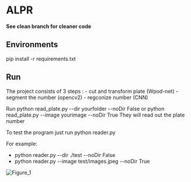 <h1><b>ALPR</b></h1>

<b>See clean branch for cleaner code</b>

<h2>Environments</h2>
pip install -r requirements.txt


<h2>Run</h2>
The project consists of 3 steps :
- cut and transform plate (Wpod-net)
- segment the number (opencv2)
- regconize number (CNN)


Run 
python read_plate.py --dir yourfolder --noDir False <yourimage folder>
or 
python read_plate.py --image yourimage --noDir True
They will read out the plate number

To test the program just run 
  python reader.py
  
For example:
  - python reader.py --dir ./test --noDir False
  - python reader.py --image test/images.jpeg --noDir True

  
  
  ![Figure_1](https://user-images.githubusercontent.com/56443812/137426501-3303170b-e2ee-4ce9-9490-6d79782cd90c.png)
  
